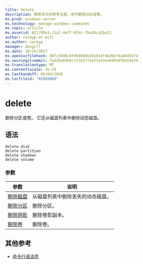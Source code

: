 ```yaml
---
title: delete
description: 删除命令的参考主题，用于删除分区或卷。
ms.prod: windows-server
ms.technology: manage-windows-commands
ms.topic: article
ms.assetid: 021799a3-11a2-4e7f-8fdc-fba24ca2ba21
author: coreyp-at-msft
ms.author: coreyp
manager: dongill
ms.date: 10/16/2017
ms.openlocfilehash: d87c3696c9f459098b3b1834f46dbb76a49d5d74
ms.sourcegitcommit: fad2ba64bbc13763772e21ed3eabd010f6a5da34
ms.translationtype: MT
ms.contentlocale: zh-CN
ms.lasthandoff: 05/09/2020
ms.locfileid: "82993089"
---
```

# <a name="delete"></a>delete

删除分区或卷。 它还从磁盘列表中删除动态磁盘。

## <a name="syntax"></a>语法

```
delete disk
delete partition
delete shadows
delete volume
```

### <a name="parameters"></a>参数

| 参数 | 说明 |
|---------- | ----------- |
| [删除磁盘](delete-disk.md) | 从磁盘列表中删除丢失的动态磁盘。 |
| [删除分区](delete-partition.md) | 删除分区。 |
| [删除阴影](delete-shadows.md) | 删除卷影副本。 |
| [删除卷](delete-volume.md) | 删除卷。 |

## <a name="additional-references"></a>其他参考

- [命令行语法项](command-line-syntax-key.md)
